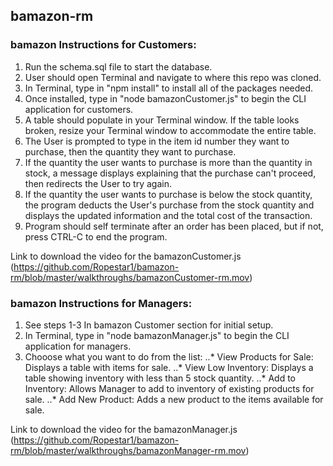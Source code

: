 ## bamazon-rm
### bamazon Instructions for Customers:

1. Run the schema.sql file to start the database.
2. User should open Terminal and navigate to where this repo was cloned.
3. In Terminal, type in "npm install" to install all of the packages needed.
4. Once installed, type in "node bamazonCustomer.js" to begin the CLI application for customers.
5. A table should populate in your Terminal window. If the table looks broken, resize your Terminal window to accommodate the entire table.
6. The User is prompted to type in the item id number they want to purchase, then the quantity they want to purchase.
7. If the quantity the user wants to purchase is more than the quantity in stock, a message displays explaining that the purchase can't proceed, then redirects the User to try again.
8. If the quantity the user wants to purchase is below the stock quantity, the program deducts the User's purchase from the stock quantity and displays the updated information and the total cost of the transaction.
9. Program should self terminate after an order has been placed, but if not, press CTRL-C to end the program.

Link to download the video for the bamazonCustomer.js (https://github.com/Ropestar1/bamazon-rm/blob/master/walkthroughs/bamazonCustomer-rm.mov)

### bamazon Instructions for Managers:

1. See steps 1-3 In bamazon Customer section for initial setup.
2. In Terminal, type in "node bamazonManager.js" to begin the CLI application for managers.
3. Chooose what you want to do from the list:
..* View Products for Sale: Displays a table with items for sale.
..* View Low Inventory: Displays a table showing inventory with less than 5 stock quantity.
..* Add to Inventory: Allows Manager to add to inventory of existing products for sale.
..* Add New Product: Adds a new product to the items available for sale.

Link to download the video for the bamazonManager.js (https://github.com/Ropestar1/bamazon-rm/blob/master/walkthroughs/bamazonManager-rm.mov)
